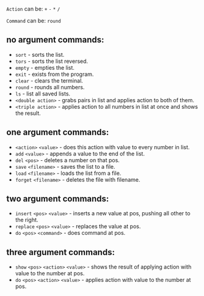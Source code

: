 `Action` can be: `+` `-` `*` `/`

`Command` can be: `round`

## no argument commands:
- `sort` - sorts the list.
- `tors` - sorts the list reversed.
- `empty` - empties the list.
- `exit` - exists from the program.
- `clear` - clears the terminal.
- `round` - rounds all numbers.
- `ls` - list all saved lists.
- `<double action>` - grabs pairs in list and applies action to both of them.
- `<triple action>` - applies action to all numbers in list at once and shows the result.

## one argument commands:
- `<action>` `<value>` - does this action with value to every number in list.
- `add` `<value>` - appends a value to the end of the list.
- `del` `<pos>` - deletes a number on that pos.
- `save` `<filename>` - saves the list to a file.
- `load` `<filename>` - loads the list from a file.
- `forget` `<filename>` - deletes the file with filename.

## two argument commands:
- `insert` `<pos>` `<value>` - inserts a new value at pos, pushing all other to the right.
- `replace` `<pos>` `<value>` - replaces the value at pos.
- `do` `<pos>` `<command>` - does command at pos.

## three argument commands:
- `show` `<pos>` `<action>` `<value>` - shows the result of applying action with value to the number at pos.
- `do` `<pos>` `<action>` `<value>` - applies action with value to the number at pos.
